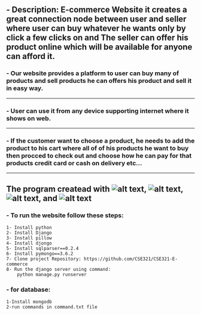 
  ## - Description: E-commerce Website it creates a great connection node between user and seller where user can buy whatever he wants only by click a few clicks on and The               seller can offer his product online which will be available for anyone can afford it.
  
  ### - Our website provides a platform to user can buy many of products and sell products he can offers his product and sell it in easy way.
 ------
  ### - User can use it from any device supporting internet where it shows on web.
  ------
  ### - If the customer want to choose a product, he needs to add the product to his cart where all of of his products he want to buy then procced to check out and choose how he           can pay for that products credit card or cash on delivery etc...
  ------
  
  ## The program createad with ![alt text](https://img.shields.io/pypi/djversions/djangorestframework?style=flat-square "Logo Title Text 1"), ![alt text]( https://img.shields.io/badge/HTML-5-blue "Logo Title Text 2"), ![alt text]( https://img.shields.io/badge/CSS-3-blue "Logo Title Text 3"), and ![alt text]( https://img.shields.io/badge/Bootstrap-5-blue "Logo Title Text 4")
  
  ### - To run the website follow these steps:
	1- Install python
	2- Install Django
	3- Install pillow 
	4- Install djongo
	5- Install sqlparser==0.2.4
	6- Install pymongo==3.6.2
	7- Clone project Repository: https://github.com/CSE321/CSE321-E-commerce
	8- Run the django server using command:
		python manage.py runserver 
  ### - for database:
	1-Install mongodb 
	2-run commands in command.txt file 
